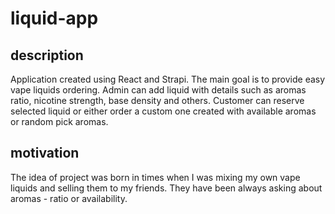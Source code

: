 # liquid-app

## description
Application created using React and Strapi. The main goal is to provide easy vape liquids ordering. 
Admin can add liquid with details such as aromas ratio, nicotine strength, base density and others. Customer can reserve selected liquid or either order a custom one 
created with available aromas or random pick aromas.

## motivation
The idea of project was born in times when I was mixing my own vape liquids and selling them to my friends. They have been always asking about aromas - ratio or availability.
